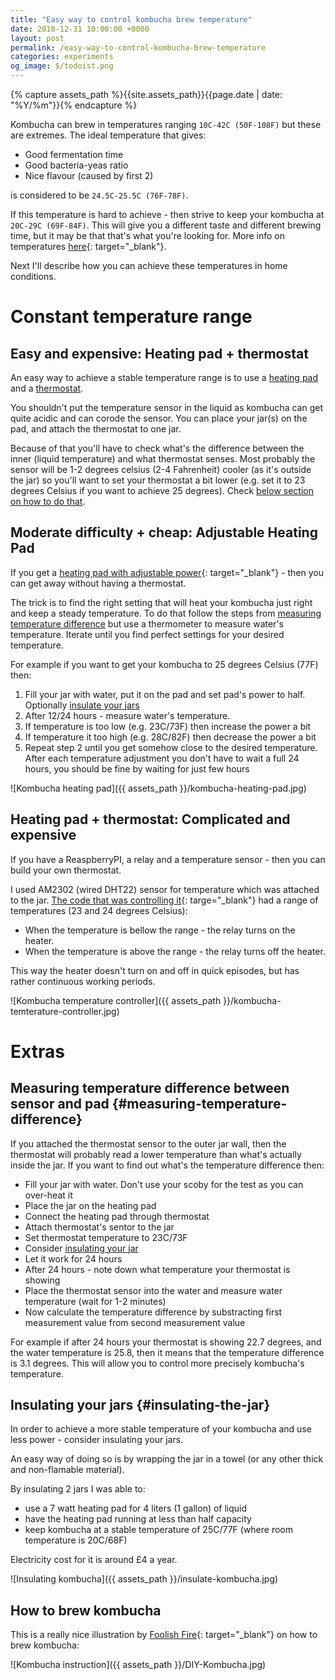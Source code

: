 ```yaml
---
title: "Easy way to control kombucha brew temperature"
date: 2018-12-31 10:00:00 +0000
layout: post
permalink: /easy-way-to-control-kombucha-brew-temperature
categories: experiments
og_image: $/todoist.png
---
```


<style type="text/css">
  .gist-file .gist-data {max-height: 200px;}
</style>

{% capture assets_path %}{{site.assets_path}}{{page.date | date: "%Y/%m"}}{% endcapture %}

Kombucha can brew in temperatures ranging `10C-42C (50F-108F)` but these are extremes. The ideal temperature that gives:

* Good fermentation time
* Good bacteria-yeas ratio
* Nice flavour (caused by first 2)

is considered to be `24.5C-25.5C (76F-78F)`.

If this temperature is hard to achieve - then strive to keep your kombucha at `20C-29C (69F-84F)`. This will give you a different taste and different brewing time, but it may be that that's what you're looking for. More info on temperatures [here](http://kombuchahome.com/temperature-affects-kombucha-flavor/){: target="_blank"}.

Next I'll describe how you can achieve these temperatures in home conditions.

# Constant temperature range

## Easy and expensive: Heating pad + thermostat

An easy way to achieve a stable temperature range is to use a [heating pad](https://amzn.to/2Dyikg0) and a [thermostat](https://amzn.to/2DA0lG7).

You shouldn't put the temperature sensor in the liquid as kombucha can get quite acidic and can corode the sensor.
You can place your jar(s) on the pad, and attach the thermostat to one jar.

Because of that you'll have to check what's the difference between the inner (liquid temperature) and what thermostat senses.
Most probably the sensor will be 1-2 degrees celsius (2-4 Fahrenheit) cooler (as it's outside the jar) so you'll want to set your thermostat a bit lower (e.g. set it to 23 degrees Celsius if you want to achieve 25 degrees). Check [below section on how to do that](#measuring-temperature-difference).

## Moderate difficulty + cheap: Adjustable Heating Pad

If you get a [heating pad with adjustable power](https://amzn.to/2Vm8YcX){: target="_blank"} - then you can get away without having a thermostat.

The trick is to find the right setting that will heat your kombucha just right and keep a steady temperature. To do that follow the steps from [measuring temperature difference](#measuring-temperature-difference) but use a thermometer to measure water's temperature. Iterate until you find perfect settings for your desired temperature.

For example if you want to get your kombucha to 25 degrees Celsius (77F) then:

1. Fill your jar with water, put it on the pad and set pad's power to half. Optionally [insulate your jars](#insulating-the-jar)
2. After 12/24 hours - measure water's temperature.
3. If temperature is too low (e.g. 23C/73F) then increase the power a bit
4. If temperature it too high (e.g. 28C/82F) then decrease the power a bit
5. Repeat step 2 until you get somehow close to the desired temperature. After each temperature adjustment you don't have to wait a full 24 hours, you should be fine by waiting for just few hours

![Kombucha heating pad]({{ assets_path }}/kombucha-heating-pad.jpg)

## Heating pad + thermostat: Complicated and expensive

If you have a ReaspberryPI, a relay and a temperature sensor - then you can build your own thermostat.

I used AM2302 (wired DHT22) sensor for temperature which was attached to the jar.
[The code that was controlling it](https://gist.github.com/bumbu/69830d3e7d26d753445fa0ba0957734f){: targe="_blank"} had a range of temperatures (23 and 24 degrees Celsius):

* When the temperature is bellow the range - the relay turns on the heater.
* When the temperature is above the range - the relay turns off the heater.

This way the heater doesn't turn on and off in quick episodes, but has rather continuous working periods.

![Kombucha temperature controller]({{ assets_path }}/kombucha-temterature-controller.jpg)

# Extras

## Measuring temperature difference between sensor and pad {#measuring-temperature-difference}

If you attached the thermostat sensor to the outer jar wall, then the thermostat will probably read a lower temperature than what's actually inside the jar.
If you want to find out what's the temperature difference then:

* Fill your jar with water. Don't use your scoby for the test as you can over-heat it
* Place the jar on the heating pad
* Connect the heating pad through thermostat
* Attach thermostat's sentor to the jar
* Set thermostat temperature to 23C/73F
* Consider [insulating your jar](#insulating-the-jar)
* Let it work for 24 hours
* After 24 hours - note down what temperature your thermostat is showing
* Place the thermostat sensor into the water and measure water temperature (wait for 1-2 minutes)
* Now calculate the temperature difference by substracting first measurement value from second measurement value

For example if after 24 hours your thermostat is showing 22.7 degrees, and the water temperature is 25.8, then it means that the temperature difference is 3.1 degrees. This will allow you to control more precisely kombucha's temperature.

## Insulating your jars {#insulating-the-jar}

In order to achieve a more stable temperature of your kombucha and use less power - consider insulating your jars.

An easy way of doing so is by wrapping the jar in a towel (or any other thick and non-flamable material).

By insulating 2 jars I was able to:

* use a 7 watt heating pad for 4 liters (1 gallon) of liquid
* have the heating pad running at less than half capacity
* keep kombucha at a stable temperature of 25C/77F (where room temperature is 20C/68F)

Electricity cost for it is around £4 a year.

![Insulating kombucha]({{ assets_path }}/insulate-kombucha.jpg)

## How to brew kombucha

This is a really nice illustration by [Foolish Fire](https://www.foolishfire.com/2015/05/25/how-to-make-kombucha-in-6-steps-anatomy-of-a-runaway-infographic/){: target="_blank"} on how to brew kombucha:

![Kombucha instruction]({{ assets_path }}/DIY-Kombucha.jpg)
